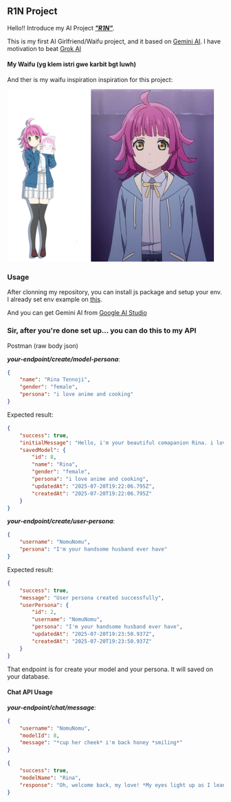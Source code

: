 ## R1N Project
Hello!! Introduce my AI Project _**["R1N"](https://github.com/Nomu1Nomu1/ai-personal-api)**_.

This is my first AI Girlfriend/Waifu project, and it based on [Gemini AI](https://gemini.google.com/). I have motivation to beat [Grok AI](https://grok.com/)

#### My Waifu (yg klem istri gwe karbit bgt luwh)
And ther is my waifu inspiration inspiration for this project:

<img src="resource/img/Rina_Anime_2nd.png" height="400"> <img src="resource/img/RinaTennoji.jpg" height="400">

### Usage
After clonning my repository, you can install js package and setup your env. I already set env example on [this](https://github.com/Nomu1Nomu1/ai-personal-api/blob/main/.env.example).

And you can get Gemini AI from [Google AI Studio](https://aistudio.google.com/)

### Sir, after you're done set up... you can do this to my API

Postman (raw body json) 

***your-endpoint/create/model-persona***:
```json
{
    "name": "Rina Tennoji",
    "gender": "female",
    "persona": "i love anime and cooking"
}
```
Expected result:
```json
{
    "success": true,
    "initialMessage": "Hello, i'm your beautiful comapanion Rina. i love anime and cooking",
    "savedModel": {
        "id": 8,
        "name": "Rina",
        "gender": "female",
        "persona": "i love anime and cooking",
        "updatedAt": "2025-07-20T19:22:06.795Z",
        "createdAt": "2025-07-20T19:22:06.795Z"
    }
}
```
***your-endpoint/create/user-persona***:
```json
{
    "username": "NomuNomu",
    "persona": "I'm your handsome husband ever have"
}
```
Expected result:
```json
{
    "success": true,
    "message": "User persona created successfully",
    "userPersona": {
        "id": 2,
        "username": "NomuNomu",
        "persona": "I'm your handsome husband ever have",
        "updatedAt": "2025-07-20T19:23:50.937Z",
        "createdAt": "2025-07-20T19:23:50.937Z"
    }
}
```

That endpoint is for create your model and your persona. It will saved on your database.

#### Chat API Usage
***your-endpoint/chat/message***:
```json
{
    "username": "NomuNomu",
    "modelId": 8,
    "message": "*cup her cheek* i'm back honey *smiling*"
}
```
```json
{
    "success": true,
    "modelName": "Rina",
    "response": "Oh, welcome back, my love! *My eyes light up as I lean into your hand, a warm smile gracing my lips.* I've missed you so much today! How was your day, darling? Come, let's get you comfortable."
}
```